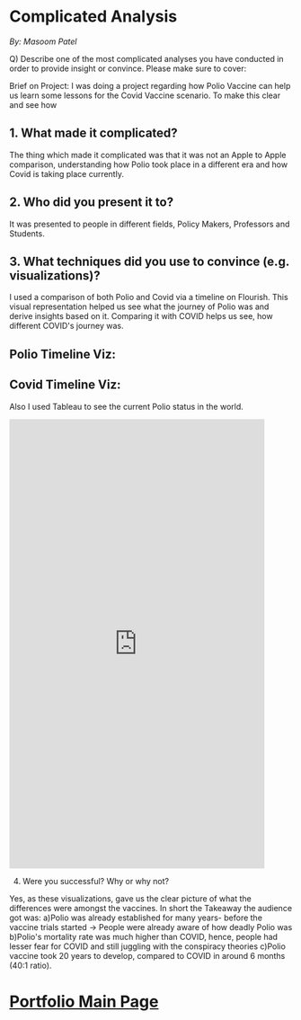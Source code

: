 # Complicated Analysis
*By: Masoom Patel*

Q) Describe one of the most complicated analyses you have conducted in order to provide insight or convince. Please make sure to cover:

Brief on Project: I was doing a project regarding how Polio Vaccine can help us learn some lessons for the Covid Vaccine scenario.
 To make this clear and see how 


## 1. What made it complicated? 
The thing which made it complicated was that it was not an Apple to Apple comparison, understanding how Polio took place in a different era and how Covid is taking place currently.

## 2. Who did you present it to? 
It was presented to people in different fields, Policy Makers, Professors and Students.

## 3. What techniques did you use to convince (e.g. visualizations)? 
I used a comparison of both Polio and Covid via a timeline on Flourish. This visual representation helped us see what the journey of Polio was and derive insights based on it. Comparing it with COVID helps us see, how different COVID's journey was.

## Polio Timeline Viz:

<div class="flourish-embed flourish-chart" data-src="visualisation/7733667"><script src="https://public.flourish.studio/resources/embed.js"></script></div>

## Covid Timeline Viz:
<div class="flourish-embed flourish-chart" data-src="visualisation/7735464"><script src="https://public.flourish.studio/resources/embed.js"></script></div>



Also I used Tableau to see the current Polio status in the world.



<iframe
  src ="https://public.tableau.com/views/CurrentPOLIO/Dashboard1?:showVizHome=no&:embed=true" width="90%" height="800" seamless frameborder="0"
scrolling="no"></iframe>

4. Were you successful? Why or why not?

Yes, as these visualizations, gave us the clear picture of what the differences were amongst the vaccines.
In short the Takeaway the audience got was:
  a)Polio was already established for many years- before the vaccine trials started -> People were already aware of how deadly Polio was
  b)Polio's mortality rate was much higher than COVID, hence, people had lesser fear for COVID and still juggling with the conspiracy theories
  c)Polio vaccine took 20 years to develop, compared to COVID in around 6 months (40:1 ratio). 
  
  # [Portfolio Main Page](https://masoom1111.github.io/portfolio/)

